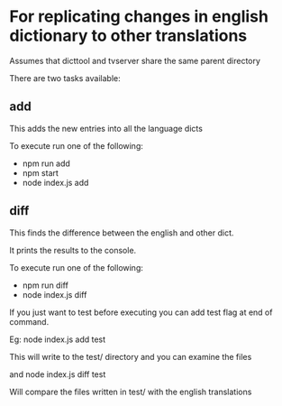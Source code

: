 #  For replicating changes in english dictionary to other translations

Assumes that dicttool and tvserver share the same parent directory

There are two tasks available:

##  add 

This adds the new entries into all the language dicts

To execute run one of the following:
*  npm run add
*  npm start
*  node index.js add

## diff

This finds the difference between the english and other dict.

It prints the results to the console.

To execute run one of the following:

*  npm run diff
*  node index.js diff


If you just want to test before executing you can add test flag at end of command.

Eg: node index.js add test

This will write to the test/ directory and you can examine the files

and node index.js diff test 

Will compare the files written in test/ with the english translations
